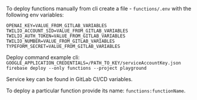 To deploy functions manually from cli create a file - `functions/.env` with the following env variables:

```
OPENAI_KEY=VALUE_FROM_GITLAB_VARIABLES
TWILIO_ACCOUNT_SID=VALUE_FROM_GITLAB_VARIABLES
TWILIO_AUTH_TOKEN=VALUE_FROM_GITLAB_VARIABLES
TWILIO_NUMBER=VALUE_FROM_GITLAB_VARIABLES
TYPEFORM_SECRET=VALUE_FROM_GITLAB_VARIABLES
```

Deploy command example cli:
`GOOGLE_APPLICATION_CREDENTIALS=/PATH_TO_KEY/serviceAccountKey.json firebase deploy --only functions --project playground`

Service key can be found in GitLab CI/CD variables.

To deploy a particular function provide its name: `functions:functionName`.
